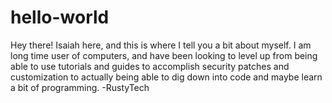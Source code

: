 # hello-world

Hey there!
Isaiah here, and this is where I tell you a bit about myself.
I am long time user of computers, and have been looking to level up from being able to use tutorials
and guides to accomplish security patches and customization to actually being able to dig down into
code and maybe learn a bit of programming. 
-RustyTech
